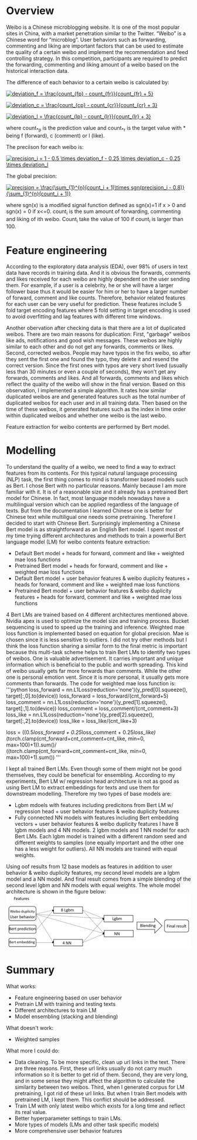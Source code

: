 # Overview
Weibo is a Chinese microblogging website. It is one of the most popular sites in China, with a market penetration similar to the Twitter. “Weibo” is a Chinese word for “microblog”. User behaviors such as forwarding, commenting and liking are important factors that can be used to estimate the quality of a certain weibo and implement the recommendation and feed controlling strategy. In this competition, participants are required to predict the forwarding, commenting and liking amount of a weibo based on the historical interaction data.

The difference of each behavior to a certain weibo is calculated by:

<a href="https://www.codecogs.com/eqnedit.php?latex=deviation_f&space;=&space;\frac{count_{fp}&space;-&space;count_{fr}}{count_{fr}&space;&plus;&space;5}" target="_blank"><img src="https://latex.codecogs.com/gif.latex?deviation_f&space;=&space;\frac{count_{fp}&space;-&space;count_{fr}}{count_{fr}&space;&plus;&space;5}" title="deviation_f = \frac{count_{fp} - count_{fr}}{count_{fr} + 5}" /></a>

<a href="https://www.codecogs.com/eqnedit.php?latex=deviation_c&space;=&space;\frac{count_{cp}&space;-&space;count_{cr}}{count_{cr}&space;&plus;&space;3}" target="_blank"><img src="https://latex.codecogs.com/gif.latex?deviation_c&space;=&space;\frac{count_{cp}&space;-&space;count_{cr}}{count_{cr}&space;&plus;&space;3}" title="deviation_c = \frac{count_{cp} - count_{cr}}{count_{cr} + 3}" /></a>

<a href="https://www.codecogs.com/eqnedit.php?latex=deviation_l&space;=&space;\frac{count_{lp}&space;-&space;count_{lr}}{count_{lr}&space;&plus;&space;3}" target="_blank"><img src="https://latex.codecogs.com/gif.latex?deviation_l&space;=&space;\frac{count_{lp}&space;-&space;count_{lr}}{count_{lr}&space;&plus;&space;3}" title="deviation_l = \frac{count_{lp} - count_{lr}}{count_{lr} + 3}" /></a>

where count<sub>*p</sub> is the prediction value and count<sub>*r</sub> is the target value with * being f (forward), c (comment) or l (like).

The preciison for each weibo is:

<a href="https://www.codecogs.com/eqnedit.php?latex=precision_i&space;=&space;1&space;-&space;0.5&space;\times&space;deviation_f&space;-&space;0.25&space;\times&space;deviation_c&space;-&space;0.25&space;\times&space;deviation_l" target="_blank"><img src="https://latex.codecogs.com/gif.latex?precision_i&space;=&space;1&space;-&space;0.5&space;\times&space;deviation_f&space;-&space;0.25&space;\times&space;deviation_c&space;-&space;0.25&space;\times&space;deviation_l" title="precision_i = 1 - 0.5 \times deviation_f - 0.25 \times deviation_c - 0.25 \times deviation_l" /></a>

The global precision:

<a href="https://www.codecogs.com/eqnedit.php?latex=precision&space;=&space;\frac{\sum_{1}^{n}(count_i&space;&plus;&space;1)\times&space;sgn(precision_i&space;-&space;0.8)}{\sum_{1}^{n}(count_i&space;&plus;&space;1)}" target="_blank"><img src="https://latex.codecogs.com/gif.latex?precision&space;=&space;\frac{\sum_{1}^{n}(count_i&space;&plus;&space;1)\times&space;sgn(precision_i&space;-&space;0.8)}{\sum_{1}^{n}(count_i&space;&plus;&space;1)}" title="precision = \frac{\sum_{1}^{n}(count_i + 1)\times sgn(precision_i - 0.8)}{\sum_{1}^{n}(count_i + 1)}" /></a>

where sgn(x) is a modified signal function defined as sgn(x)=1 if x > 0 and sgn(x) = 0 if x<=0.
count<sub>i</sub> is the sum amount of forwarding, commenting and liking of ith weibo. Count<sub>i</sub> take the value of 100 if count<sub>i</sub> is larger than 100.

# Feature engineering
According to the exploratory data analysis (EDA), over 98% of users in text data have records in training data. And it is obvious the forwards, comments and likes received for each weibo are highly dependent on the user sending them. For example, if a user is a celebrity, he or she will have a larger follower base thus it would be easier for him or her to have a larger number of forward, comment and like counts. Therefore, behavior related features for each user can be very useful for prediction. These features include 5 fold target encoding features where 5 fold setting in target encoding is used to avoid overfitting and lag features with different time windows.

Another obervation after checking data is that there are a lot of duplicated weibos. There are two main reasons for duplication: First, "garbage" weibos like ads, notifications and good wish messages. These weibos are highly similar to each other and do not get any forwards, comments or likes. Second, corrected weibos. People may have typos in the firs weibo, so after they sent the first one and found the typo, they delete it and resend the correct version. Since the first ones with typos are very short lived (usually less than 30 minutes or even a couple of seconds), they won't get any forwards, comments and likes. And all forwards, comments and likes which reflect the quality of the weibo will show in the final version. Based on this observation, I implemented a simple algorithm. It rates how similar duplicated weibos are and generated features such as the total number of duplicated weibos for each user and in all training data. Then based on the time of these weibos, it generated features such as the index in time order within duplicated weibos and whether one weibo is the last weibo.

Feature extraction for weibo contents are performed by Bert model.

# Modelling
To understand the quality of a weibo, we need to find a way to extract features from its contents. For this typical natural language processing (NLP) task, the first thing comes to mind is transformer based models such as Bert. I chose Bert with no particular reasons. Mainly because I am more familiar with it. It is of a reasonable size and it already has a pretrained Bert model for Chinese. In fact, most language models nowadays have a multilingual version which can be applied regardless of the language of texts. But from the documentation I learned Chinese one is better for Chinese text while multiligual one needs some pretraining. Therefore I decided to start with Chinese Bert. Surprisingly implementing a Chinese Bert model is as straightforward as an English Bert model. I spent most of my time trying different architectures and methods to train a powerful Bert language model (LM) for weibo contents feature extraction:
* Default Bert model + heads for forward, comment and like + weighted mae loss functions
* Pretrained Bert model + heads for forward, comment and like + weighted mae loss functions
* Default Bert model + user behavior features & weibo duplicity features + heads for forward, comment and like + weighted mae loss functions
* Pretrained Bert model + user behavior features & weibo duplicity features + heads for forward, comment and like + weighted mae loss functions

4 Bert LMs are trained based on 4 different architectures mentioned above. Nvidia apex is used to optimize the model size and training process. Bucket sequencing is used to speed up the training and inference. Weighted mae loss function is implemented based on equation for global precision. Mae is chosen since it is less sensitive to outliers. I did not try other methods but I think the loss function sharing a similar form to the final metric is important because this multi-task scheme helps to train Bert LMs to identify two types of weibos. One is valuable advertisement. It carries important and unique information which is beneficial to the public and worth spreading. This kind of weibo usually gets far more forwards than comments. While the other one is personal emotion vent. Since it is more personal, it usually gets more comments than forwards. The code for weighted mae loss function is:
'''python
loss_forward =  nn.L1Loss(reduction='none')(y_pred[0].squeeze(), target[:,0].to(device))
loss_forward = loss_forward/(cnt_forward+5)
loss_comment = nn.L1Loss(reduction='none')(y_pred[1].squeeze(), target[:,1].to(device))
loss_comment = loss_comment/(cnt_comment+3)
loss_like = nn.L1Loss(reduction='none')(y_pred[2].squeeze(), target[:,2].to(device))
loss_like = loss_like/(cnt_like+3)

loss = ((0.5*loss_forward + 0.25*loss_comment + 0.25*loss_like)*(torch.clamp(cnt_forward+cnt_comment+cnt_like, min=0, max=100)+1)).sum()/\
                ((torch.clamp(cnt_forward+cnt_comment+cnt_like, min=0, max=100)+1).sum())
'''

I kept all trained Bert LMs. Even though some of them might not be good themselves, they could be beneficial for ensembling. According to my experiments, Bert LM w/ regression head architecture is not as good as using Bert LM to extract embeddings for texts and use them for downstream modelling. Therefore my two types of base models are:
* Lgbm mdoels with features including predicitons from Bert LM w/ regression head + user behavior features & weibo duplicity features
* Fully connected NN models with features including Bert embedding vectors + user behavior features & weibo duplicity features
I have 8 lgbm models and 4 NN models. 2 lgbm models and 1 NN model for each Bert LMs. Each lgbm model is trained with a different random seed and different weights to samples (one equally important and the other one has a less weight for outliers). All NN models are trained with equal weights.

Using oof results from 12 base models as features in addition to user behavior & weibo duplicity features, my second level models are a lgbm model and a NN model. And final result comes from a simple blending of the second level lgbm and NN models with equal weights. The whole model architecture is shown in the figure below: 
![Figure 1](/image/model_arch.png)

# Summary
What works:
* Feature engineering based on user behavior
* Pretrain LM with training and testing texts
* Different architectures to train LM
* Model ensembling (stacking and blending)

What doesn't work:
* Weighted samples

What more I could do:
* Data cleaning. To be more specific, clean up url links in the text. There are three reasons. First, these url links usually do not carry much information so it is better to get rid of them. Second, they are very long, and in some sense they might affect the algorithm to calculate the similarity between two weibos. Third, when I generated corpus for LM pretraining, I got rid of these url links. But when I train Bert models with pretrained LM, I kept them. This conflict should be addressed.
* Train LM with only latest weibo which exists for a long time and reflect its real value.
* Better hyperparameter settings to train LMs.
* More types of models (LMs and other task specific models)
* More comprehensive user behavior features
